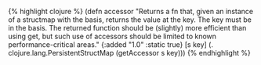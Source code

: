 {% highlight clojure %}
(defn accessor
  "Returns a fn that, given an instance of a structmap with the basis,
  returns the value at the key.  The key must be in the basis. The
  returned function should be (slightly) more efficient than using
  get, but such use of accessors should be limited to known
  performance-critical areas."
  {:added "1.0"
   :static true}
  [s key]
    (. clojure.lang.PersistentStructMap (getAccessor s key)))
{% endhighlight %}
